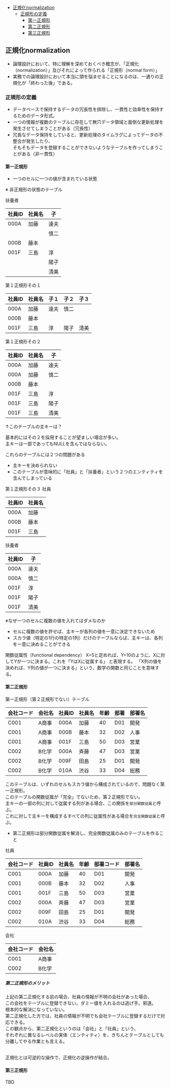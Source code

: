 <!-- TOC -->

- [正規化normalization](#正規化normalization)
    - [正規形の定義](#正規形の定義)
        - [第一正規形](#第一正規形)
        - [第二正規形](#第二正規形)
        - [第三正規形](#第三正規形)

<!-- /TOC -->

## 正規化normalization
- 論理設計において、特に理解を深めておくべき概念が、「正規化（normalization）」及びそれによって作られる「正規形（normal form）」
- 実務での論理設計において本当に頭を悩ませることになるのは、一通りの正規化が「終わった後」である。

### 正規形の定義
- データベースで保持するデータの冗長性を排除し、一貫性と効率性を保持するためのデータ形式。
- 一つの情報が複数のテーブルに存在して無穴データ領域と面倒な更新処理を発生させてしまうことがある（冗長性）
- 冗長なデータ保持をしていると、更新処理のタイムラグによってデータの不整合が発生したり、<br>
そもそもデータを登録することができないようなテーブルを作ってしまうことがある（非一貫性）

#### 第一正規形
- 一つのセルに一つの値が含まれている状態

※ 非正規形の状態のテーブル

扶養者
<br>

| 社員ID | 社員名 | 子  |
|------|-----|----|
| 000A | 加藤  | 達夫 |
|      |     | 慎二 |
| 000B | 藤本  |    |
| 001F | 三島  | 淳  |
|      |     | 陽子 |
|      |     | 清美 |

第１正規形その１
<br>

| 社員ID | 社員名 | 子１ | 子２ | 子３ |
|------|-----|----|----|----|
| 000A | 加藤  | 達夫 | 慎二 |    |
| 000B | 藤本  |    |    |    |
| 001F | 三島  | 淳  | 陽子 | 清美 |

第１正規形その２
<br>

| 社員ID | 社員名 | 子  |
|------|-----|----|
| 000A | 加藤  | 達夫 |
| 000A | 加藤  | 慎二 |
| 000B | 藤本  |    |
| 001F | 三島  | 淳  |
| 001F | 三島  | 陽子 |
| 001F | 三島  | 清美 |
↑このテーブルの主キーは？

基本的にはその２を採用することが望ましい場合が多い。<br>
主キーは一部であってもNULLを含んではならない。

これらのテーブルには２つの問題がある
- 主キーを決められない
- このテーブルが意味的に「社員」と「扶養者」という２つのエンティティを含んでしまっている

第１正規形その３
社員

| 社員ID | 社員名 |
|------|-----|
| 000A | 加藤  |
| 000B | 藤本  |
| 001F | 三島  |

扶養者

| 社員ID | 子  |
|------|----|
| 000A | 達夫 |
| 000A | 慎二 |
| 001F | 淳  |
| 001F | 陽子 |
| 001F | 清美 |

※なぜ一つのセルに複数の値を入れてはダメなのか
- セルに複数の値を許せば、主キーが各列の値を一意に決定できないため
- スカラ値（特定の1行の特定の1列）だけのテーブルならば、主キーは、各列を一意に決めることができる

関数従属性（functional dependency）
X=5と定めれば、Y=10のように、Xに対してYが一つに決まる。これを「YはXに従属する」
と表現する。
「X列の値を決めれば、Y列の値が一つに決まる」という、数学の関数と同じことを意味する。


#### 第二正規形
第一正規形（第２正規形でない）テーブル

| 会社コード | 会社名 | 社員ID | 社員名 | 年齢 | 部署  | 部署名 |
|-------|-----|------|-----|----|-----|-----|
| C001  | A商事 | 000A | 加藤  | 40 | D01 | 開発  |
| C001  | A商事 | 000B | 藤本  | 32 | D02 | 人事  |
| C001  | A商事 | 001F | 三島  | 50 | D03 | 営業  |
| C002  | B化学 | 000A | 斉藤  | 47 | D03 | 営業  |
| C002  | B化学 | 009F | 田島  | 25 | D01 | 開発  |
| C002  | B化学 | 010A | 渋谷  | 33 | D04 | 総務  |

このテーブルは、いずれのセルもスカラ値から構成されているので、問題なく第一正規形。<br>
このテーブルの関数従属が「完全」でないため、第２正規形でない。<br>
主キーの一部の列に対して従属する列がある場合、この関係を`部分関数従属`と呼ぶ。<br>
これに対して主キーを構成するすべての列に従属性がある場合を`完全関数従属`と呼ぶ。

* 第二正規形は部分関数従属を解消し、完全関数従属のみのテーブルを作ること

社員

| 会社コード | 社員ID | 社員名 | 年齢  | 部署コード | 部署名 |
| ----- | ---- | --- | --- | ----- | --- |
| C001  | 000A | 加藤  | 40  | D01   | 開発  |
| C001  | 000B | 藤本  | 32  | D02   | 人事  |
| C001  | 001F | 三島  | 50  | D03   | 営業  |
| C002  | 000A | 斉藤  | 47  | D03   | 営業  |
| C002  | 009F | 田島  | 25  | D01   | 開発  |
| C002  | 010A | 渋谷  | 33  | D04   | 総務  |

会社

| 会社コード | 会社名 |
|-------|-----|
| C001  | A商事 |
| C002  | B化学 |

##### 第二正規形のメリット

上記の第二正規化する前の場合、社員の情報が不明の会社があった場合、<br>
この会社をテーブルに登録できない。ダミー値を入れるのは逃げ手。邪道。<br>
根本的な解決になっていない。<br>
第二正規化した方では、社員の情報が不明でも会社テーブルに登録するだけで対応できる。<br>
この観点から、第二正規化というのは「会社」と「社員」という、<br>
それぞれに異なるレベルの実体（エンティティ）を、きちんとテーブルとしても分離してやる作業とも言える。<br>
<br>

正規化とは可逆的な操作で、正規化の逆操作が結合。

#### 第三正規形
TBD